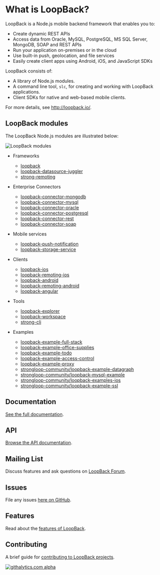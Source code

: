 # What is LoopBack?

LoopBack is a Node.js mobile backend framework that enables you to:

  * Create dynamic REST APIs
  * Access data from Oracle, MySQL, PostgreSQL, MS SQL Server, MongoDB, SOAP and REST APIs
  * Run your application on-premises or in the cloud  
  * Use built-in push, geolocation, and file services
  * Easily create client apps using Android, iOS, and JavaScript SDKs

LoopBack consists of:
  * A library of Node.js modules.
  * A command line tool, `slc`, for creating and working with LoopBack applications.
  * Client SDKs for native and web-based mobile clients.

For more details, see http://loopback.io/.

## LoopBack modules 
The LoopBack Node.js modules are illustrated below:

![LoopBack modules](http://content.screencast.com/users/RaymondFeng/folders/Jing/media/74fcdafa-7d4b-4b9e-9f1f-f303b2b6adc4/00000065.png)

* Frameworks
  * [loopback](https://github.com/strongloop/loopback)
  * [loopback-datasource-juggler](https://github.com/strongloop/loopback-datasource-juggler)
  * [strong-remoting](https://github.com/strongloop/strong-remoting)

* Enterprise Connectors
  * [loopback-connector-mongodb](https://github.com/strongloop/loopback-connector-mongodb)
  * [loopback-connector-mysql](https://github.com/strongloop/loopback-connector-mysql)
  * [loopback-connector-oracle](https://github.com/strongloop/loopback-connector-oracle)
  * [loopback-connector-postgresql](https://github.com/strongloop/loopback-connector-postgresql)
  * [loopback-connector-rest](https://github.com/strongloop/loopback-connector-rest)
  * [loopback-connector-soap](https://github.com/strongloop/loopback-connector-soap) 

* Mobile services
  * [loopback-push-notification](https://github.com/strongloop/loopback-push-notification)
  * [loopback-storage-service](https://github.com/strongloop/loopback-storage-service)

* Clients
  * [loopback-ios](https://github.com/strongloop/loopback-ios)
  * [loopback-remoting-ios](https://github.com/strongloop/loopback-remoting-ios)
  * [loopback-android](https://github.com/strongloop/loopback-android)
  * [loopback-remoting-android](https://github.com/strongloop/loopback-remoting-android)
  * [loopback-angular](https://github.com/strongloop/loopback-angular)

* Tools
  * [loopback-explorer](https://github.com/strongloop/loopback-explorer)
  * [loopback-workspace](https://github.com/strongloop/loopback-workspace)
  * [strong-cli](https://github.com/strongloop/strong-cli)

* Examples
  * [loopback-example-full-stack](https://github.com/strongloop/loopback-example-full-stack)
  * [loopback-example-office-supplies](https://github.com/strongloop/loopback-example-office-supplies)
  * [loopback-example-todo](https://github.com/strongloop/loopback-example-todo)
  * [loopback-example-access-control](https://github.com/strongloop/loopback-example-access-control)
  * [loopback-example-proxy](https://github.com/strongloop/loopback-example-proxy)
  * [strongloop-community/loopback-example-datagraph](https://github.com/strongloop-community/loopback-example-datagraph)
  * [strongloop-community/loopback-mysql-example](https://github.com/strongloop-community/loopback-mysql-example)
  * [strongloop-community/loopback-examples-ios](https://github.com/strongloop-community/loopback-examples-ios)
  * [strongloop-community/loopback-example-ssl](https://github.com/strongloop-community/loopback-example-ssl)

## Documentation

[See the full documentation](http://docs.strongloop.com/display/DOC/LoopBack).

## API

[Browse the API documentation](http://apidocs.strongloop.com/loopback).

## Mailing List

Discuss features and ask questions on [LoopBack Forum](https://groups.google.com/forum/#!forum/loopbackjs).

## Issues

File any issues [here on GitHub](https://github.com/strongloop/loopback/issues).

## Features

Read about the [features of LoopBack](https://github.com/strongloop/loopback/wiki/Features).

## Contributing

A brief guide for [contributing to LoopBack projects](https://github.com/strongloop/loopback/wiki/How-To-Contribute).

[![githalytics.com alpha](https://cruel-carlota.pagodabox.com/8caf6b5cce4be4d13c01ea9aafc9f407 "githalytics.com")](http://githalytics.com/strongloop/loopback)
